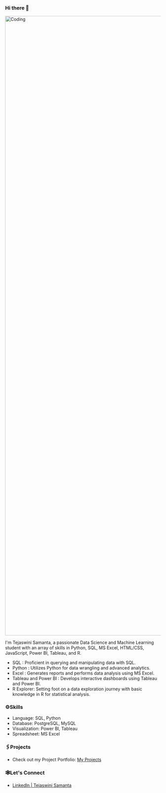 ### Hi there 👋

<img width="2000" alt="Coding" src="https://github.com/tejaswinisamanta/tejaswinisamanta/blob/main/Black%20Technology%20LinkedIn%20Banner%20(5).png">



I'm Tejaswini Samanta, a passionate Data Science and Machine Learning student with an array of skills in Python, SQL, MS Excel, HTML/CSS, JavaScript, Power BI, Tableau, and R.<br>
<ul>
<li>SQL : Proficient in querying and manipulating data with SQL.</li>
<li>Python : Utilizes Python for data wrangling and advanced analytics.</li>
<li>Excel : Generates reports and performs data analysis using MS Excel.</li>
<li>Tableau and Power BI : Develops interactive dashboards using Tableau and Power BI.</li>
<li>R Explorer: Setting foot on a data exploration journey with basic knowledge in R for statistical analysis.</li></ul>

<h3>⚙️Skills</h3>
<ul>
<li>Language: SQL, Python</li>
<li>Database: PostgreSQL, MySQL</li>
<li>Visualization: Power BI, Tableau</li>
<li>Spreadsheet: MS Excel</li></ul>

<h3>🖇️Projects</h3>
<ul>
<li><p>Check out my Project Portfolio: <a href="https://tejaswinisamanta.github.io/">My Projects</a></p></li></ul>

<h3>🕸️Let's Connect</h3>
<ul>
 <li><a href="https://www.linkedin.com/in/tejaswini-samanta/">Linkedln | Tejaswini Samanta</a><br></li>
</ul>
